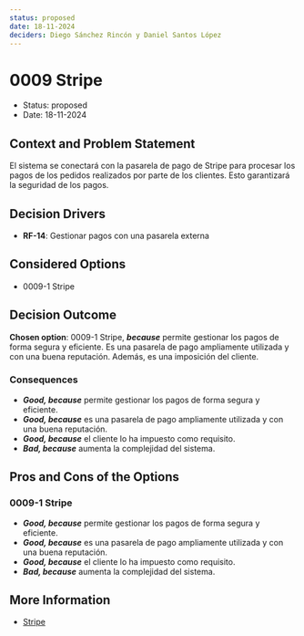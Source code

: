 ```yaml
---
status: proposed
date: 18-11-2024
deciders: Diego Sánchez Rincón y Daniel Santos López
---
```


# 0009 Stripe

* Status: proposed
* Date: 18-11-2024

## Context and Problem Statement

El sistema se conectará con la pasarela de pago de Stripe para procesar los pagos de los pedidos realizados por parte de los clientes. Esto garantizará la seguridad de los pagos.

## Decision Drivers

* **RF-14**: Gestionar pagos con una pasarela externa

## Considered Options

* 0009-1 Stripe

## Decision Outcome

**Chosen option**: 0009-1 Stripe, ***because*** permite gestionar los pagos de forma segura y eficiente. Es una pasarela de pago ampliamente utilizada y con una buena reputación. Además, es una imposición del cliente.

### Consequences

* ***Good, because*** permite gestionar los pagos de forma segura y eficiente.
* ***Good, because*** es una pasarela de pago ampliamente utilizada y con una buena reputación.
* ***Good, because*** el cliente lo ha impuesto como requisito.
* ***Bad, because*** aumenta la complejidad del sistema.

## Pros and Cons of the Options

### 0009-1 Stripe

* ***Good, because*** permite gestionar los pagos de forma segura y eficiente.
* ***Good, because*** es una pasarela de pago ampliamente utilizada y con una buena reputación.
* ***Good, because*** el cliente lo ha impuesto como requisito.
* ***Bad, because*** aumenta la complejidad del sistema.

## More Information

* [Stripe](https://stripe.com/)